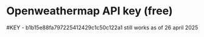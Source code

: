 # Openweathermap API key (free)
#KEY - b1b15e88fa797225412429c1c50c122a1
still works as of 26 april 2025
